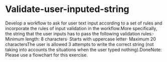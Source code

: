 # Validate-user-inputed-string
Develop a workflow to ask for user text input according to a set of rules and incorporate the rules of input validation in the workflow.More specifically, the string that the user inputs has to pass the following validation rules:·        Minimum length: 8 characters·        Starts with uppercase letter·        Maximum 20 charactersThe user is allowed 3 attempts to write the correct string (not taking into accounts the situations when the user typed nothing).DoneNote: Please use a flowchart for this exercise.
